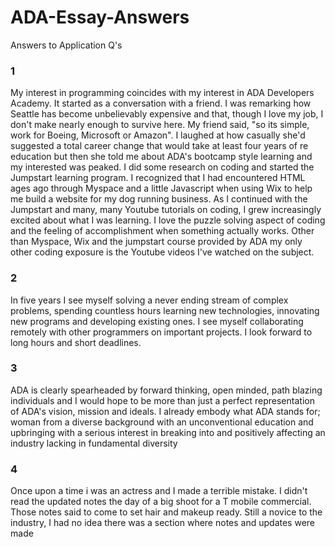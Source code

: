 # ADA-Essay-Answers
Answers to Application Q's
### 1
My interest in programming coincides with my interest in ADA Developers Academy. It started as a conversation with a friend. I was remarking how Seattle has become unbelievably expensive and that, though I love my job, I don't make nearly enough to survive here. My friend said, "so its simple, work for Boeing, Microsoft or Amazon". I laughed at how casually she'd suggested a total career change that would take at least four years of re education but then she told me about ADA's bootcamp style learning and my interested was peaked. I did some research on coding and started the Jumpstart learning program. I recognized that I had encountered HTML ages ago through Myspace and a little Javascript when using Wix to help me build a website for my dog running business. As I continued with the Jumpstart and many, many Youtube tutorials on coding, I grew increasingly excited about what I was learning. I love the puzzle solving aspect of coding and the feeling of accomplishment when something actually works. Other than Myspace, Wix and the jumpstart course provided by ADA my only other coding exposure is the Youtube videos I've watched on the subject.

### 2
In five years I see myself solving a never ending stream of complex problems, spending countless hours learning new technologies, innovating new programs and developing existing ones. I see myself collaborating remotely with other programmers on important projects. I look forward to long hours and short deadlines.    

### 3
ADA is clearly spearheaded by forward thinking, open minded, path blazing individuals and I would hope to be more than just a perfect representation of ADA's vision, mission and ideals. I already embody what ADA stands for; woman from a diverse background with an unconventional education and upbringing with a serious interest in breaking into and positively affecting an industry lacking in fundamental diversity

### 4
Once upon a time i was an actress and I made a terrible mistake. I didn't read the updated notes the day of a big shoot for a T mobile commercial. Those notes said to come to set hair and makeup ready. Still a novice to the industry, I had no idea there was a section where notes and updates were made 
